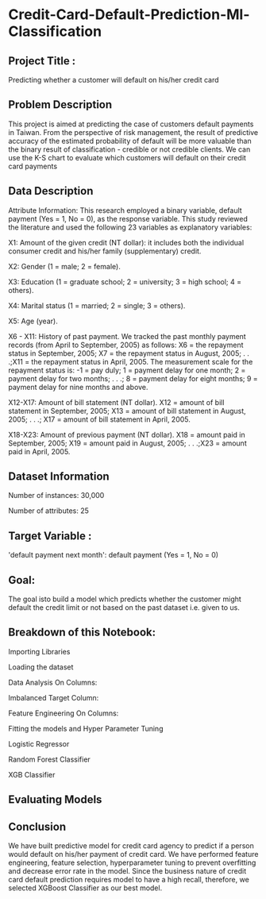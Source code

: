 # Credit-Card-Default-Prediction-Ml-Classification

## Project Title :
Predicting whether a customer will default on his/her credit card

## Problem Description
This project is aimed at predicting the case of customers default payments in Taiwan. From the perspective of risk management, the result of predictive accuracy of the estimated probability of default will be more valuable than the binary result of classification - credible or not credible clients. We can use the K-S chart to evaluate which customers will default on their credit card payments

## Data Description
Attribute Information:
This research employed a binary variable, default payment (Yes = 1, No = 0), as the response variable. This study reviewed the literature and used the following 23 variables as explanatory variables:

X1: Amount of the given credit (NT dollar): it includes both the individual consumer credit and his/her family (supplementary) credit.

X2: Gender (1 = male; 2 = female).

X3: Education (1 = graduate school; 2 = university; 3 = high school; 4 = others).

X4: Marital status (1 = married; 2 = single; 3 = others).

X5: Age (year).

X6 - X11: History of past payment. We tracked the past monthly payment records (from April to September, 2005) as follows: X6 = the repayment status in September, 2005; X7 = the repayment status in August, 2005; . . .;X11 = the repayment status in April, 2005. The measurement scale for the repayment status is: -1 = pay duly; 1 = payment delay for one month; 2 = payment delay for two months; . . .; 8 = payment delay for eight months; 9 = payment delay for nine months and above.

X12-X17: Amount of bill statement (NT dollar). X12 = amount of bill statement in September, 2005; X13 = amount of bill statement in August, 2005; . . .; X17 = amount of bill statement in April, 2005.

X18-X23: Amount of previous payment (NT dollar). X18 = amount paid in September, 2005; X19 = amount paid in August, 2005; . . .;X23 = amount paid in April, 2005.

## Dataset Information

Number of instances: 30,000

Number of attributes: 25

## Target Variable :
'default payment next month': default payment (Yes = 1, No = 0)

## Goal:
The goal isto build a model which predicts whether the customer might default the credit limit or not based on the past dataset i.e. given to us.

## Breakdown of this Notebook:
Importing Libraries

Loading the dataset

Data Analysis On Columns:

Imbalanced Target Column:

Feature Engineering On Columns:

Fitting the models and Hyper Parameter Tuning

Logistic Regressor

Random Forest Classifier

XGB Classifier

## Evaluating Models

## Conclusion
We have built predictive model for credit card agency to predict if a person would default on his/her payment of credit card. We have performed feature engineering, feature selection, hyperparameter tuning to prevent overfitting and decrease error rate in the model. Since the business nature of credit card default prediction requires model to have a high recall, therefore, we selected XGBoost Classifier as our best model.
